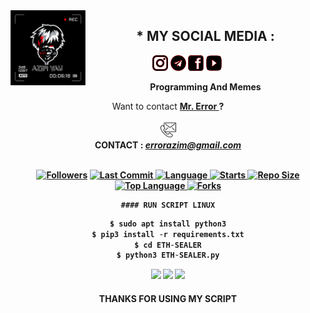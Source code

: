 
<img src="https://github.com/Azim-vau/Azim-vau/blob/main/IMAGE/azimvau.gif" width="120" height="120" align="left">
<center>
  
  
  
   ## * MY SOCIAL MEDIA : <br>
<a href="https://Instagram.com/a_zimmahmud" target="_blank"><img src="https://github.com/Azim-vau/Azim-vau/blob/main/IMAGE/instagram.png" alt="alt text" width="25" height="25"></a> 
<a href="https://t.me/mrerror69"><img src="https://github.com/Azim-vau/Azim-vau/blob/main/IMAGE/telegram.png" alt="alt text" width="25" height="25"></a>
<a href="https://www.facebook.com/azimvau69.org" target="_blank"><img src="https://github.com/Azim-vau/Azim-vau/blob/main/IMAGE/facebook.png" alt="alt text" width="25" height="25"></a> <a href="https://youtube.com/MrError69"><img src="https://github.com/Azim-vau/Azim-vau/blob/main/IMAGE/youtube.png" alt="alt text" width="25" height="25"></a> 
&nbsp;&nbsp;     &nbsp;&nbsp;    &nbsp;&nbsp;   &nbsp;&nbsp;   &nbsp;&nbsp;
  
____Programming And Memes____

Want to contact <a href="https://github.com/Azim-vau"><b>Mr. Error </a> ?</br><br>
<img src="https://github.com/Azim-vau/Azim-vau/blob/main/IMAGE/contact.png" alt="alt text" width="25" height="25"> <br>
CONTACT : <i>errorazim@gmail.com</i>  <br> <br> 


<a href="https://github.com/Azim-Vau/followers">
<img title="Followers" src="https://img.shields.io/github/followers/Azim-vau?label=Followers&color=blue&style=flat-square"></a>
<a href="https://github.com/Azim-Vau/termux-style/stargazers/">
  <a href="https://github.com/Azim-Vau/ETH-SEALER">
    <img alt="Last Commit" src="https://img.shields.io/github/last-commit/Azim-Vau/ETH-SEALER.svg"/>
  </a>
  <a href="https://github.com/Azim-Vau/ETH-SEALER">
    <img alt="Language" src="https://img.shields.io/github/languages/count/Azim-Vau/ETH-SEALER.svg"/>
  </a>
  <a href="https://github.com/Azim-Vau/ETH-SEALER">
    <img alt="Starts" src="https://img.shields.io/github/stars/Azim-Vau/ETH-SEALER.svg"/>
  </a>
<a href="https://github.com/Azim-Vau/ETH-SEALER">
    <img alt="Repo Size" src="https://img.shields.io/github/repo-size/Azim-Vau/ETH-SEALER.svg"/>
  </a>

<a href="https://github.com/Azim-Vau/ETH-SEALER">
    <img alt="Top Language" src="https://img.shields.io/github/languages/top/Azim-vau/ETH-SEALER.svg"/> <a href="https://github.com/Azim-Vau/ETH-SEALER">
    <img alt="Forks" src="https://img.shields.io/github/forks/Azim-vau/ETH-SEALER.svg"/>
  </a>
</div>

<p align="center">


```
#### RUN SCRIPT LINUX
```

```python
$ sudo apt install python3
$ pip3 install -r requirements.txt
$ cd ETH-SEALER
$ python3 ETH-SEALER.py
```



[![](https://img.shields.io/badge/Github-black?logo=Github&logoColor=black&labelColor=white)](https://github.com/azim-vau)
[![](https://img.shields.io/badge/Facebook-blue?logo=Facebook&logoColor=blue&labelColor=white)](https://www.facebook.com/azimvau69.org)
[![](https://img.shields.io/badge/Instagram-red?logo=Instagram&logoColor=red&labelColor=white)](https://www.instagram.com/a_zimmahmud) 



#### THANKS FOR USING MY SCRIPT
